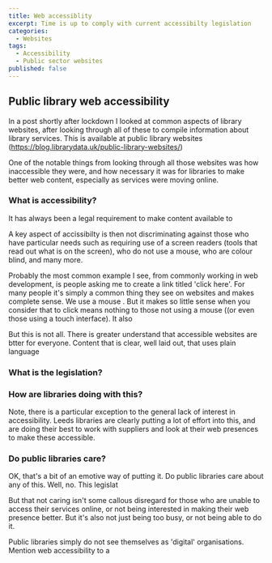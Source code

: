```yaml
---
title: Web accessiblity
excerpt: Time is up to comply with current accessibilty legislation
categories:
  - Websites
tags:
  - Accessibility
  - Public sector websites
published: false
---
```


## Public library web accessibility

In a post shortly after lockdown I looked at common aspects of library websites, after looking through all of these to compile information about library services. This is available at public library websites (https://blog.librarydata.uk/public-library-websites/)

One of the notable things from looking through all those websites was how inaccessible they were, and how necessary it was for libraries to make better web content, especially as services were moving online.

### What is accessibility?

It has always been a legal requirement to make content available to 

A key aspect of accissibilty is then not discriminating against those who have particular needs such as requiring use of a screen readers (tools that read out what is on the screen), who do not use a mouse, who are colour blind, and many more.

Probably the most common example I see, from commonly working in web development, is people asking me to create a link titled 'click here'. For many people it's simply a common thing they see on websites and makes complete sense. We use a mouse . But it makes so little sense when you consider that to click means nothing to those not using a mouse ((or even those using a touch interface). It also 

But this is not all. There is greater understand that accessible websites are btter for everyone. Content that is clear, well laid out, that uses plain language

### What is the legislation?



### How are libraries doing with this?

Note, there is a particular exception to the general lack of interest in accessibility. Leeds libraries are clearly putting a lot of effort into this, and are doing their best to work with suppliers and look at their web presences to make these accessible.




### Do public libraries care?

OK, that's a bit of an emotive way of putting it. Do public libraries care about any of this. Well, no. This legislat

But that not caring isn't some callous disregard for those who are unable to access their services online, or not being interested in making their web presence better. But it's also not just being too busy, or not being able to do it.

Public libraries simply do not see themselves as 'digital' organisations. Mention web accessibility to a 





